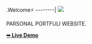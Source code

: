 .Welcome⚡
--------|
![](https://media.tenor.com/iVCiM9W7cvYAAAAd/welcome.gif)

PARSONAL PORTFULI WEBSITE.

<a href="https://u7p4l-in.github.io/My-Website/"><strong>➥ Live Demo</strong></a>
